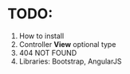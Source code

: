 # TODO:
1. How to install
2. Controller **View** optional type 
3. 404 NOT FOUND
4. Libraries: Bootstrap, AngularJS